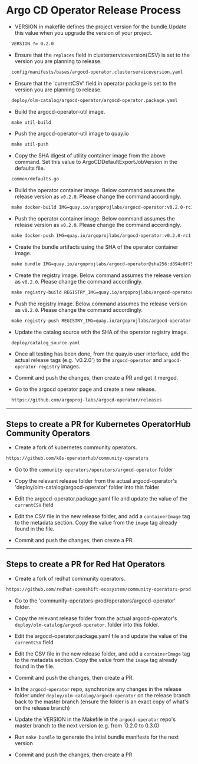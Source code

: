 # Argo CD Operator Release Process

* VERSION in makefile defines the project version for the bundle.Update this value when you upgrade the version of your project.
  
```txt
  VERSION ?= 0.2.0
```

* Ensure that the `replaces` field in clusterserviceversion(CSV) is set to the version you are planning to release.
  
```txt
  config/manifests/bases/argocd-operator.clusterserviceversion.yaml
```

* Ensure that the 'currentCSV' field in operator package is set to the version you are planning to release.
  
```txt
  deploy/olm-catalog/argocd-operator/argocd-operator.package.yaml
```

* Build the argocd-operator-util image.
  
```txt
  make util-build 
```

* Push the argocd-operator-util image to quay.io
  
```txt
  make util-push
```

* Copy the SHA digest of utility container image from the above command. Set this value to  ArgoCDDefaultExportJobVersion in the defaults file.
  
```txt
  common/defaults.go
```
     
* Build the operator container image. Below command assumes the release version as `v0.2.0`. Please change the command accordingly.
  
```txt
  make docker-build IMG=quay.io/argoprojlabs/argocd-operator:v0.2.0-rc1
```

* Push the operator container image. Below command assumes the release version as `v0.2.0`. Please change the command accordingly.
  
```txt
  make docker-push IMG=quay.io/argoprojlabs/argocd-operator:v0.2.0-rc1
```

* Create the bundle artifacts using the SHA of the operator container image.
  
```txt
  make bundle IMG=quay.io/argoprojlabs/argocd-operator@sha256:d894c0f7510c8f41b48900b52eac94f623885fd409ebf2660793cd921b137bde
```

* Create the registry image. Below command assumes the release version as `v0.2.0`. Please change the command accordingly.
  
```txt
  make registry-build REGISTRY_IMG=quay.io/argoprojlabs/argocd-operator-registry:v0.2.0-rc1
```

* Push the registry image. Below command assumes the release version as `v0.2.0`. Please change the command accordingly.
  
```txt
  make registry-push REGISTRY_IMG=quay.io/argoprojlabs/argocd-operator-registry:v0.2.0-rc1
```

* Update the catalog source with the SHA of the operator registry image.
  
```txt
  deploy/catalog_source.yaml
```

* Once all testing has been done, from the quay.io user interface, add the actual release tags (e.g. 'v0.2.0') to the `argocd-operator` and `argocd-operator-registry` images.

* Commit and push the changes, then create a PR and get it merged.

* Go to the argocd operator page and create a new release.
  
```txt
  https://github.com/argoproj-labs/argocd-operator/releases
```

----

## Steps to create a PR for Kubernetes OperatorHub Community Operators

* Create a fork of kubernetes community operators.
  
```txt
https://github.com/k8s-operatorhub/community-operators
```

* Go to the `community-operators/operators/argocd-operator` folder

* Copy the relevant release folder from the actual argocd-operator's 'deploy/olm-catalog/argocd-operator' folder into this folder

* Edit the argocd-operator.package.yaml file and update the value of the `currentCSV` field

* Edit the CSV file in the new release folder, and add a `containerImage` tag to the metadata section. Copy the value from the `image` tag already found in the file.

* Commit and push the changes, then create a PR.

----

## Steps to create a PR for Red Hat Operators

* Create a fork of redhat community operators.
  
```txt
https://github.com/redhat-openshift-ecosystem/community-operators-prod
```

* Go to the 'community-operators-prod/operators/argocd-operator' folder.

* Copy the relevant release folder from the actual argocd-operator's `deploy/olm-catalog/argocd-operator`. folder into this folder.

* Edit the argocd-operator.package.yaml file and update the value of the `currentCSV` field

* Edit the CSV file in the new release folder, and add a `containerImage` tag to the metadata section. Copy the value from the `image` tag already found in the file.

* Commit and push the changes, then create a PR.

* In the `argocd-operator` repo, synchronize any changes in the release folder under `deploy/olm-catalog/argocd-operator` on the release branch back to the master branch (ensure the folder is an exact copy of what's on the release branch)

* Update the VERSION in the Makefile in the `argocd-operator` repo's master branch to the next version (e.g. from `0.2.0 to 0.3.0)

* Run `make bundle` to generate the intial bundle manifests for the next version

* Commit and push the changes, then create a PR